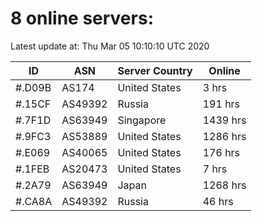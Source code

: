 # 8 online servers:

Latest update at: Thu Mar 05 10:10:10 UTC 2020

| ID | ASN | Server Country | Online |
| -- | --- | -------------- | ------ |
| #.D09B | AS174 | United States | 3 hrs |
| #.15CF | AS49392 | Russia | 191 hrs |
| #.7F1D | AS63949 | Singapore | 1439 hrs |
| #.9FC3 | AS53889 | United States | 1286 hrs |
| #.E069 | AS40065 | United States | 176 hrs |
| #.1FEB | AS20473 | United States | 7 hrs |
| #.2A79 | AS63949 | Japan | 1268 hrs |
| #.CA8A | AS49392 | Russia | 46 hrs |

